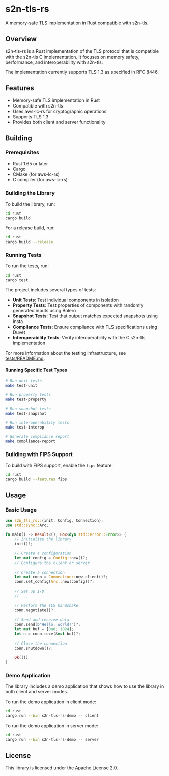 # s2n-tls-rs

A memory-safe TLS implementation in Rust compatible with s2n-tls.

## Overview

s2n-tls-rs is a Rust implementation of the TLS protocol that is compatible with the s2n-tls C implementation. It focuses on memory safety, performance, and interoperability with s2n-tls.

The implementation currently supports TLS 1.3 as specified in RFC 8446.

## Features

- Memory-safe TLS implementation in Rust
- Compatible with s2n-tls
- Uses aws-lc-rs for cryptographic operations
- Supports TLS 1.3
- Provides both client and server functionality

## Building

### Prerequisites

- Rust 1.65 or later
- Cargo
- CMake (for aws-lc-rs)
- C compiler (for aws-lc-rs)

### Building the Library

To build the library, run:

```bash
cd rust
cargo build
```

For a release build, run:

```bash
cd rust
cargo build --release
```

### Running Tests

To run the tests, run:

```bash
cd rust
cargo test
```

The project includes several types of tests:

- **Unit Tests**: Test individual components in isolation
- **Property Tests**: Test properties of components with randomly generated inputs using Bolero
- **Snapshot Tests**: Test that output matches expected snapshots using insta
- **Compliance Tests**: Ensure compliance with TLS specifications using Duvet
- **Interoperability Tests**: Verify interoperability with the C s2n-tls implementation

For more information about the testing infrastructure, see [tests/README.md](tests/README.md).

#### Running Specific Test Types

```bash
# Run unit tests
make test-unit

# Run property tests
make test-property

# Run snapshot tests
make test-snapshot

# Run interoperability tests
make test-interop

# Generate compliance report
make compliance-report
```

### Building with FIPS Support

To build with FIPS support, enable the `fips` feature:

```bash
cd rust
cargo build --features fips
```

## Usage

### Basic Usage

```rust
use s2n_tls_rs::{init, Config, Connection};
use std::sync::Arc;

fn main() -> Result<(), Box<dyn std::error::Error>> {
    // Initialize the library
    init()?;
    
    // Create a configuration
    let mut config = Config::new()?;
    // Configure the client or server
    
    // Create a connection
    let mut conn = Connection::new_client()?;
    conn.set_config(Arc::new(config))?;
    
    // Set up I/O
    // ...
    
    // Perform the TLS handshake
    conn.negotiate()?;
    
    // Send and receive data
    conn.send(b"Hello, world!")?;
    let mut buf = [0u8; 1024];
    let n = conn.recv(&mut buf)?;
    
    // Close the connection
    conn.shutdown()?;
    
    Ok(())
}
```

### Demo Application

The library includes a demo application that shows how to use the library in both client and server modes.

To run the demo application in client mode:

```bash
cd rust
cargo run --bin s2n-tls-rs-demo -- client
```

To run the demo application in server mode:

```bash
cd rust
cargo run --bin s2n-tls-rs-demo -- server
```

## License

This library is licensed under the Apache License 2.0.